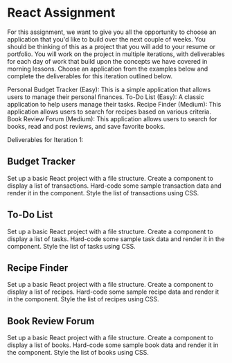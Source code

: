 # React Assignment
For this assignment, we want to give you all the opportunity to choose an application that you'd like to build over the next couple of weeks. You should be thinking of this as a project that you will add to your resume or portfolio. You will work on the project in multiple iterations, with deliverables for each day of work that build upon the concepts we have covered in morning lessons. Choose an application from the examples below and complete the deliverables for this iteration outlined below.


Personal Budget Tracker (Easy): This is a simple application that allows users to manage their personal finances.
To-Do List (Easy): A classic application to help users manage their tasks.
Recipe Finder (Medium): This application allows users to search for recipes based on various criteria.
Book Review Forum (Medium): This application allows users to search for books, read and post reviews, and save favorite books.


Deliverables for Iteration 1:

## Budget Tracker
Set up a basic React project with a file structure.
Create a component to display a list of transactions.
Hard-code some sample transaction data and render it in the component.
Style the list of transactions using CSS.

## To-Do List
Set up a basic React project with a file structure.
Create a component to display a list of tasks.
Hard-code some sample task data and render it in the component.
Style the list of tasks using CSS.

## Recipe Finder
Set up a basic React project with a file structure.
Create a component to display a list of recipes.
Hard-code some sample recipe data and render it in the component.
Style the list of recipes using CSS.

## Book Review Forum
Set up a basic React project with a file structure.
Create a component to display a list of books.
Hard-code some sample book data and render it in the component.
Style the list of books using CSS.